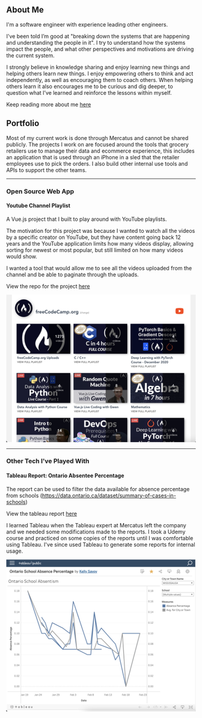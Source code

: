 ## About Me

I'm a software engineer with experience leading other engineers.

I've been told I’m good at "breaking down the systems that are happening and understanding the people in it". I try to understand how the systems impact the people, and what other perspectives and motivations are driving the current system.

I strongly believe in knowledge sharing and enjoy learning new things and helping others learn new things. I enjoy empowering others to think and act independently, as well as encouraging them to coach others. When helping others learn it also encourages me to be curious and dig deeper, to question what I’ve learned and reinforce the lessons within myself.

Keep reading more about me [here](/about-me)

## Portfolio

Most of my current work is done through Mercatus and cannot be shared publicly. The projects I work on are focused around the tools that grocery retailers use to manage their data and ecommerce experience, this includes an application that is used through an iPhone in a sled that the retailer employees use to pick the orders.  I also build other internal use tools and APIs to support the other teams.

---

### Open Source Web App

#### Youtube Channel Playlist

A Vue.js project that I built to play around with YouTube playlists.

The motivation for this project was because I wanted to watch all the videos by a specific creator on YouTube, but they have content going back 12 years and the YouTube application limits how many videos display, allowing sorting for newest or most popular, but still limited on how many videos would show.

I wanted a tool that would allow me to see all the videos uploaded from the channel and be able to paginate through the uploads.

View the repo for the project [here](https://github.com/Nerdy3000/youtube-channel-videolist)

<img src="images/youtube-playlist-app.png?raw=true"/>

---

### Other Tech I've Played With

#### Tableau Report: Ontario Absentee Percentage

The report can be used to filter the data available for absence percentage from schools (https://data.ontario.ca/dataset/summary-of-cases-in-schools)

View the tableau report [here](https://public.tableau.com/app/profile/kelly.savoy/viz/OntarioSchoolAbsencePercentage/OntarioSchoolAbsentism)

I learned Tableau when the Tableau expert at Mercatus left the company and we needed some modifications made to the reports. I took a Udemy course and practiced on some copies of the reports until I was comfortable using Tableau.  I've since used Tableau to generate some reports for internal usage.

<img src="images/tableau_ontario_absentee_percentage.png?raw=true"/>
